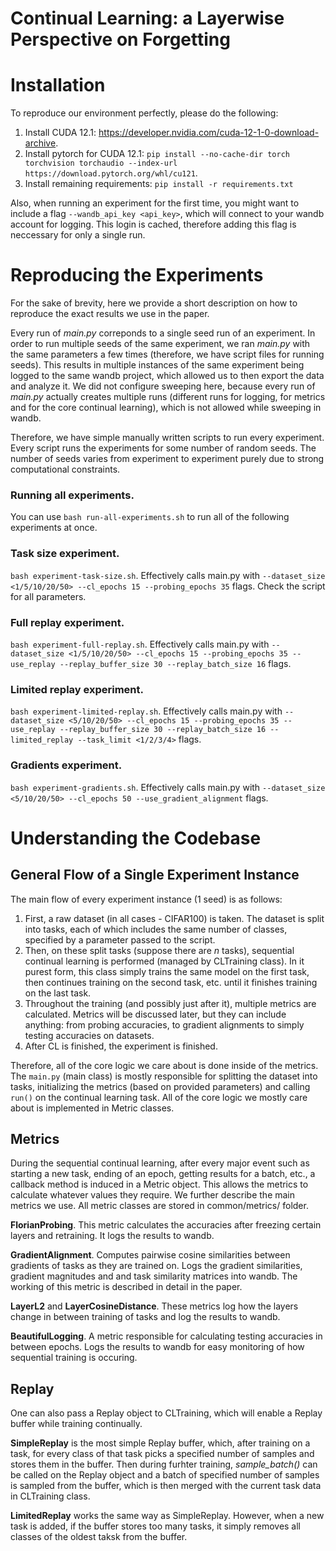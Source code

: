 # Continual Learning: a Layerwise Perspective on Forgetting

# Installation
To reproduce our environment perfectly, please do the following:
1. Install CUDA 12.1: https://developer.nvidia.com/cuda-12-1-0-download-archive.
2. Install pytorch for CUDA 12.1: `pip install --no-cache-dir torch torchvision torchaudio --index-url https://download.pytorch.org/whl/cu121`.
3. Install remaining requirements: `pip install -r requirements.txt`

Also, when running an experiment for the first time, you might want to include a flag `--wandb_api_key <api_key>`, which will connect to your wandb account for logging. This login is cached, therefore adding this flag is neccessary for only a single run.

# Reproducing the Experiments
For the sake of brevity, here we provide a short description on how to reproduce the exact results we use in the paper.

Every run of *main.py* correponds to a single seed run of an experiment. In order to run multiple seeds of the same experiment, we ran *main.py* with the same parameters a few times (therefore, we have script files for running seeds). This results in multiple instances of the same experiment being logged to the same wandb project, which allowed us to then export the data and analyze it. We did not configure sweeping here, because every run of *main.py* actually creates multiple runs (different runs for logging, for metrics and for the core continual learning), which is not allowed while sweeping in wandb.

Therefore, we have simple manually written scripts to run every experiment. Every script runs the experiments for some number of random seeds. The number of seeds varies from experiment to experiment purely due to strong computational constraints.

### **Running all experiments**. 
You can use `bash run-all-experiments.sh` to run all of the following experiments at once.

### **Task size experiment**. 
`bash experiment-task-size.sh`. Effectively calls main.py with `--dataset_size <1/5/10/20/50> --cl_epochs 15 --probing_epochs 35` flags. Check the script for all parameters.

### **Full replay experiment**. 
`bash experiment-full-replay.sh`. Effectively calls main.py with `--dataset_size <1/5/10/20/50> --cl_epochs 15 --probing_epochs 35 --use_replay --replay_buffer_size 30 --replay_batch_size 16` flags. 

### **Limited replay experiment**. 
`bash experiment-limited-replay.sh`. Effectively calls main.py with `--dataset_size <5/10/20/50> --cl_epochs 15 --probing_epochs 35 --use_replay --replay_buffer_size 30 --replay_batch_size 16 --limited_replay --task_limit <1/2/3/4>` flags.

### **Gradients experiment**. 
`bash experiment-gradients.sh`. Effectively calls main.py with `--dataset_size <5/10/20/50> --cl_epochs 50 --use_gradient_alignment` flags.


# Understanding the Codebase

## General Flow of a Single Experiment Instance 
The main flow of every experiment instance (1 seed) is as follows:
1. First, a raw dataset (in all cases - CIFAR100) is taken. The dataset is split into tasks, each of which includes the same number of classes, specified by a parameter passed to the script. 
2. Then, on these split tasks (suppose there are *n* tasks), sequential continual learning is performed (managed by CLTraining class). In it purest form, this class simply trains the same model on the first task, then continues training on the second task, etc. until it finishes training on the last task.
3. Throughout the training (and possibly just after it), multiple metrics are calculated. Metrics will be discussed later, but they can include anything: from probing accuracies, to gradient alignments to simply testing accuracies on datasets.
4. After CL is finished, the experiment is finished.

Therefore, all of the core logic we care about is done inside of the metrics. The `main.py` (main class) is mostly responsible for splitting the dataset into tasks, initializing the metrics (based on provided parameters) and calling `run()` on the continual learning task. All of the core logic we mostly care about is implemented in Metric classes.

## Metrics
During the sequential continual learning, after every major event such as starting a new task, ending of an epoch, getting results for a batch, etc., a callback method is induced in a Metric object. This allows the metrics to calculate whatever values they require. We further describe the main metrics we use. All metric classes are stored in common/metrics/ folder. 

**FlorianProbing**. This metric calculates the accuracies after freezing certain layers and retraining. It logs the results to wandb.

**GradientAlignment**. Computes pairwise cosine similarities between gradients of tasks as they are trained on. Logs the gradient similarities, gradient magnitudes and and task similarity matrices into wandb. The working of this metric is described in detail in the paper.

**LayerL2** and **LayerCosineDistance**. These metrics log how the layers change in between training of tasks and log the results to wandb.

**BeautifulLogging**. A metric responsible for calculating testing accuracies in between epochs. Logs the results to wandb for easy monitoring of how sequential training is occuring.
   
## Replay
One can also pass a Replay object to CLTraining, which will enable a Replay buffer while training continually. 

**SimpleReplay** is the most simple Replay buffer, which, after training on a task, for every class of that task picks a specified number of samples and stores them in the buffer. Then during furhter training, *sample_batch()* can be called on the Replay object and a batch of specified number of samples is sampled from the buffer, which is then merged with the current task data in CLTraining class. 

**LimitedReplay** works the same way as SimpleReplay. However, when a new task is added, if the buffer stores too many tasks, it simply removes all classes of the oldest taksk from the buffer.